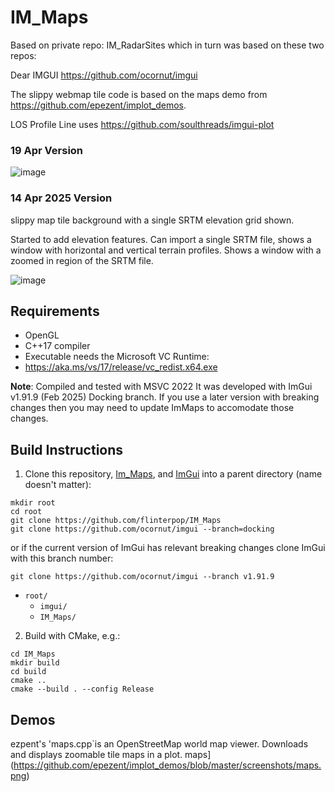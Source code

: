 # IM_Maps
Based on private repo: IM_RadarSites which in turn was based on these two repos:


Dear IMGUI https://github.com/ocornut/imgui

The slippy webmap tile code is based on the maps demo from https://github.com/epezent/implot_demos.

LOS Profile Line uses https://github.com/soulthreads/imgui-plot


### 19 Apr Version

![image](https://github.com/user-attachments/assets/ded0d84e-26f7-47ae-b124-f8605dfd98d0)



### 14 Apr 2025 Version
slippy map tile background with a single SRTM elevation grid shown.

Started to add elevation features. Can import a single SRTM file, shows a window with horizontal and vertical terrain profiles.
Shows a window with a zoomed in region of the SRTM file.

![image](https://github.com/user-attachments/assets/bfeccbae-7596-40ee-a252-722d2c8ad309)




## Requirements

- OpenGL
- C++17 compiler
- Executable needs the Microsoft VC Runtime:
- https://aka.ms/vs/17/release/vc_redist.x64.exe

**Note**: Compiled and tested with MSVC 2022
It was developed with ImGui v1.91.9 (Feb 2025) Docking branch. If you use a later version with breaking changes then you may need to update ImMaps to accomodate those changes.

## Build Instructions
1. Clone this repository, [Im_Maps](https://github.com/flinterpop/IM_Maps), and [ImGui](https://github.com/ocornut/imgui) into a parent directory (name doesn't matter):

```shell
mkdir root
cd root
git clone https://github.com/flinterpop/IM_Maps
git clone https://github.com/ocornut/imgui --branch=docking
```

or if the current version of ImGui has relevant breaking changes clone ImGui with this branch number:
```
git clone https://github.com/ocornut/imgui --branch v1.91.9
```

- `root/`
    - `imgui/`
    - `IM_Maps/`
2. Build with CMake, e.g.:
```shell
cd IM_Maps
mkdir build
cd build
cmake ..
cmake --build . --config Release
```

## Demos

ezpent's 'maps.cpp`is an OpenStreetMap world map viewer. Downloads and displays zoomable tile maps in a plot.
maps](https://github.com/epezent/implot_demos/blob/master/screenshots/maps.png)

